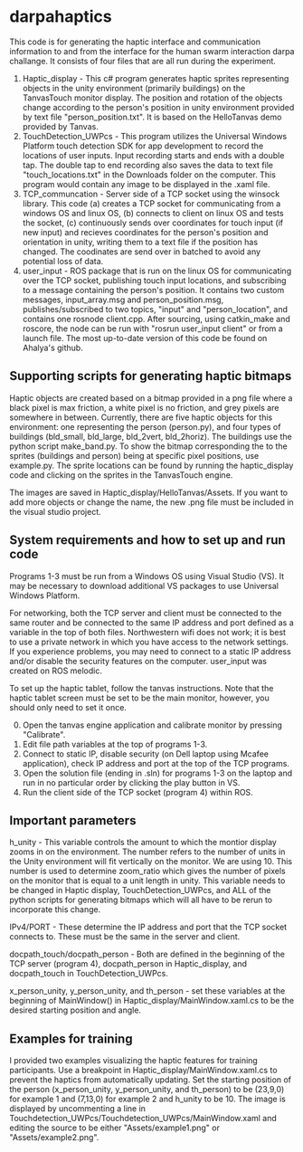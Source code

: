 # darpahaptics

This code is for generating the haptic interface and communication information to and from the interface for the human swarm interaction darpa challange. It consists of four files that are all run during the experiment. 
1. Haptic_display - This c# program generates haptic sprites representing objects in the unity environment (primarily buildings) on the TanvasTouch monitor display. The position and rotation of the objects change according to the person's position in unity environment provided by text file "person_position.txt". It is based on the HelloTanvas demo provided by Tanvas.
2. TouchDetection_UWPcs - This program utilizes the Universal Windows Platform touch detection SDK for app development to record the locations of user inputs. Input recording starts and ends with a double tap. The double tap to end recording also saves the data to text file "touch_locations.txt" in the Downloads folder on the computer. This program would contain any image to be displayed in the .xaml file.
3. TCP_communcation - Server side of a TCP socket using the winsock library. This code (a) creates a TCP socket for communicating from a windows OS and linux OS, (b) connects to client on linux OS and tests the socket, (c) continuously sends over coordinates for touch input (if new input) and recieves coordinates for the person's position and orientation in unity, writing them to a text file if the position has changed. The coodinates are send over in batched to avoid any potential loss of data.
4. user_input - ROS package that is run on the linux OS for communicating over the TCP socket, publishing touch input locations, and subscribing to a message containing the person's position. It contains two custom messages, input_array.msg and person_position.msg, publishes/subscribed to two topics, "input" and "person_location", and contains one rosnode client.cpp. After sourcing, using catkin_make and roscore, the node can be run with "rosrun user_input client" or from a launch file. The most up-to-date version of this code be found on Ahalya's github.

## Supporting scripts for generating haptic bitmaps
Haptic objects are created based on a bitmap provided in a png file where a black pixel is max friction, a white pixel is no friction, and grey pixels are somewhere in between. Currently, there are five haptic objects for this environment: one representing the person (person.py), and four types of buildings (bld_small, bld_large, bld_2vert, bld_2horiz). The buildings use the python script make_band.py. To show the bitmap corresponding the to the sprites  (buildings and person) being at specific pixel positions, use example.py. The sprite locations can be found by running the haptic_display code and clicking on the sprites in the TanvasTouch engine. 

The images are saved in Haptic_display/HelloTanvas/Assets. If you want to add more objects or change the name, the new .png file must be included in the visual studio project.

## System requirements and how to set up and run code
Programs 1-3 must be run from a Windows OS using Visual Studio (VS). It may be necessary to download additional VS packages to use Universal Windows Platform. 

For networking, both the TCP server and client must be connected to the same router and be connected to the same IP address and port defined as a variable in the top of both files. Northwestern wifi does not work; it is best to use a private network in which you have access to the network settings. If you experience problems, you may need to connect to a static IP address and/or disable the security features on the computer. user_input was created on ROS melodic. 

To set up the haptic tablet, follow the tanvas instructions. Note that the haptic tablet screen must be set to be the main monitor, however, you should only need to set it once. 

0. Open the tanvas engine application and calibrate monitor by pressing "Calibrate". 
1. Edit file path variables at the top of programs 1-3. 
2. Connect to static IP, disable security (on Dell laptop using Mcafee application), check IP address and port at the top of the TCP programs. 
3. Open the solution file (ending in .sln) for programs 1-3 on the laptop and run in no particular order by clicking the play button in VS.
4. Run the client side of the TCP socket (program 4) within ROS.

## Important parameters
h_unity - This variable controls the amount to which the montior display zooms in on the environment. The number refers to the number of units in the Unity environment will fit vertically on the monitor. We are using 10. This number is used to determine zoom_ratio which gives the number of pixels on the monitor that is equal to a unit length in unity. This variable needs to be changed in Haptic display, TouchDetection_UWPcs, and ALL of the python scripts for generating bitmaps which will all have to be rerun to incorporate this change.

IPv4/PORT - These determine the IP address and port that the TCP socket connects to. These must be the same in the server and client.

docpath_touch/docpath_person - Both are defined in the beginning of the TCP server (program 4), docpath_person in Haptic_display, and docpath_touch in TouchDetection_UWPcs.

x_person_unity, y_person_unity, and th_person - set these variables at the beginning of MainWindow() in Haptic_display/MainWindow.xaml.cs to be the desired starting position and angle. 
 
## Examples for training
I provided two examples visualizing the haptic features for training participants. Use a breakpoint in Haptic_display/MainWindow.xaml.cs to prevent the haptics from automatically updating. Set the starting position of the person (x_person_unity, y_person_unity, and th_person) to be (23,9,0) for example 1 and (7,13,0) for example 2 and h_unity to be 10. The image is displayed by uncommenting a line in Touchdetection_UWPcs/Touchdetection_UWPcs/MainWindow.xaml and editing the source to be either "Assets/example1.png" or "Assets/example2.png".
